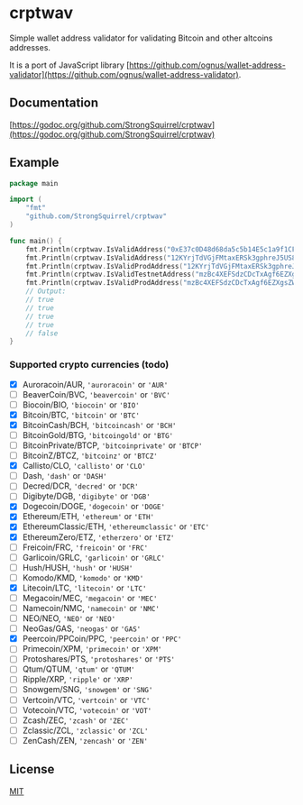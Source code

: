 # crptwav

Simple wallet address validator for validating Bitcoin and other altcoins addresses.

It is a port of JavaScript library [https://github.com/ognus/wallet-address-validator](https://github.com/ognus/wallet-address-validator).

## Documentation

[https://godoc.org/github.com/StrongSquirrel/crptwav](https://godoc.org/github.com/StrongSquirrel/crptwav)

## Example

```go
package main

import (
    "fmt"
    "github.com/StrongSquirrel/crptwav"
)

func main() {
	fmt.Println(crptwav.IsValidAddress("0xE37c0D48d68da5c5b14E5c1a9f1CFE802776D9FF", "ETH"))
	fmt.Println(crptwav.IsValidAddress("12KYrjTdVGjFMtaxERSk3gphreJ5US8aUP", "Bitcoin"))
	fmt.Println(crptwav.IsValidProdAddress("12KYrjTdVGjFMtaxERSk3gphreJ5US8aUP", "Bitcoin"))
	fmt.Println(crptwav.IsValidTestnetAddress("mzBc4XEFSdzCDcTxAgf6EZXgsZWpztRhef", "BTC"))
	fmt.Println(crptwav.IsValidProdAddress("mzBc4XEFSdzCDcTxAgf6EZXgsZWpztRhef", "BTC"))
	// Output:
	// true
	// true
	// true
	// true
	// false
}
```

### Supported crypto currencies (todo)

- [x] Auroracoin/AUR, `'auroracoin'` or `'AUR'`
- [ ] BeaverCoin/BVC, `'beavercoin'` or `'BVC'`
- [ ] Biocoin/BIO, `'biocoin'` or `'BIO'`
- [x] Bitcoin/BTC, `'bitcoin'` or `'BTC'`
- [x] BitcoinCash/BCH, `'bitcoincash'` or `'BCH'`
- [ ] BitcoinGold/BTG, `'bitcoingold'` or `'BTG'`
- [ ] BitcoinPrivate/BTCP, `'bitcoinprivate'` or `'BTCP'`
- [ ] BitcoinZ/BTCZ, `'bitcoinz'` or `'BTCZ'`
- [x] Callisto/CLO, `'callisto'` or `'CLO'`
- [ ] Dash, `'dash'` or `'DASH'`
- [ ] Decred/DCR, `'decred'` or `'DCR'`
- [ ] Digibyte/DGB, `'digibyte'` or `'DGB'`
- [x] Dogecoin/DOGE, `'dogecoin'` or `'DOGE'`
- [x] Ethereum/ETH, `'ethereum'` or `'ETH'`
- [x] EthereumClassic/ETH, `'ethereumclassic'` or `'ETC'`
- [x] EthereumZero/ETZ, `'etherzero'` or `'ETZ'`
- [ ] Freicoin/FRC, `'freicoin'` or `'FRC'`
- [ ] Garlicoin/GRLC, `'garlicoin'` or `'GRLC'`
- [ ] Hush/HUSH, `'hush'` or `'HUSH'`
- [ ] Komodo/KMD, `'komodo'` or `'KMD'`
- [x] Litecoin/LTC, `'litecoin'` or `'LTC'`
- [ ] Megacoin/MEC, `'megacoin'` or `'MEC'`
- [ ] Namecoin/NMC, `'namecoin'` or `'NMC'`
- [ ] NEO/NEO, `'NEO'` or `'NEO'`
- [ ] NeoGas/GAS, `'neogas'` or `'GAS'`
- [x] Peercoin/PPCoin/PPC, `'peercoin'` or `'PPC'`
- [ ] Primecoin/XPM, `'primecoin'` or `'XPM'`
- [ ] Protoshares/PTS, `'protoshares'` or `'PTS'`
- [ ] Qtum/QTUM, `'qtum'` or `'QTUM'`
- [ ] Ripple/XRP, `'ripple'` or `'XRP'`
- [ ] Snowgem/SNG, `'snowgem'` or `'SNG'`
- [ ] Vertcoin/VTC, `'vertcoin'` or `'VTC'`
- [ ] Votecoin/VTC, `'votecoin'` or `'VOT'`
- [ ] Zcash/ZEC, `'zcash'` or `'ZEC'`
- [ ] Zclassic/ZCL, `'zclassic'` or `'ZCL'`
- [ ] ZenCash/ZEN, `'zencash'` or `'ZEN'`

## License

[MIT](LICENSE)
